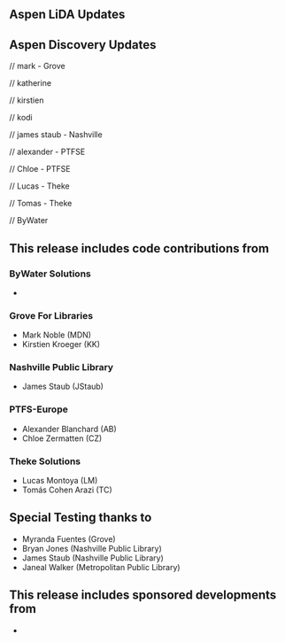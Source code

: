 ## Aspen LiDA Updates

## Aspen Discovery Updates
// mark - Grove

// katherine

// kirstien

// kodi

// james staub - Nashville

// alexander - PTFSE

// Chloe - PTFSE

// Lucas - Theke

// Tomas - Theke

// ByWater

## This release includes code contributions from
### ByWater Solutions
  -

### Grove For Libraries
  - Mark Noble (MDN)
  - Kirstien Kroeger (KK)

### Nashville Public Library
  - James Staub (JStaub)

### PTFS-Europe
  - Alexander Blanchard (AB)
  - Chloe Zermatten (CZ)

### Theke Solutions
  - Lucas Montoya (LM)
  - Tomás Cohen Arazi (TC)

## Special Testing thanks to
- Myranda Fuentes (Grove)
- Bryan Jones (Nashville Public Library)
- James Staub (Nashville Public Library)
- Janeal Walker (Metropolitan Public Library)

## This release includes sponsored developments from
-
